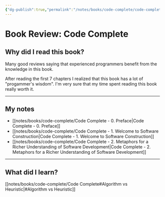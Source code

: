 ```yaml
---
{"dg-publish":true,"permalink":"/notes/books/code-complete/code-complete/","dgHomeLink":true,"dgPassFrontmatter":false}
---
```


# Book Review: Code Complete

## Why did I read this book?

Many good reviews saying that experienced programmers benefit from the knowledge in this book.

After reading the first 7 chapters I realized that this book has a lot of "progammer's wisdom". I'm very sure that my time spent reading this book really worth it.

---

## My notes

- [[notes/books/code-complete/Code Complete - 0. Preface|Code Complete - 0. Preface]]
- [[notes/books/code-complete/Code Complete - 1. Welcome to Software Construction|Code Complete - 1. Welcome to Software Construction]]
- [[notes/books/code-complete/Code Complete - 2. Metaphors for a Richer Understanding of Software Development|Code Complete - 2. Metaphors for a Richer Understanding of Software Development]]

---


## What did I learn?

[[notes/books/code-complete/Code Complete#Algorithm vs Heuristic|#Algorithm vs Heuristic]]


